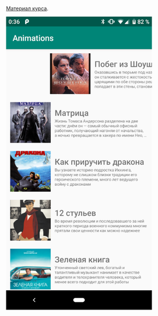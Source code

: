 [Материал курса](https://polis-mail-ru.github.io/2021-android/06_custom_view_animations_touches/064_touches/).

<img src="docs/image.png"  width="400px"/>
